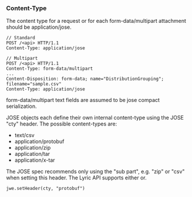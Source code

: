 ### Content-Type

The content type for a request or for each form-data/multipart attachment should be application/jose.

    // Standard
    POST /<api> HTTP/1.1
    Content-Type: application/jose

    // Multipart
    POST /<api> HTTP/1.1
    Content-Type: form-data/multipart
    ...
    Content-Disposition: form-data; name="DistributionGrouping"; filename="sample.csv"
    Content-Type: application/jose


form-data/multipart text fields are assumed to be jose compact serialization.

JOSE objects each define their own internal content-type using the JOSE "cty" header. The possible content-types are:

  - text/csv
  - application/protobuf
  - application/zip
  - application/tar
  - application/x-tar

The JOSE spec recommends only using the "sub part", e.g. "zip" or "csv" when setting this header. The Lyric API supports either or.


    jwe.setHeader(cty, "protobuf")